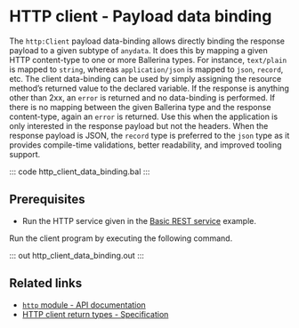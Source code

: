 # HTTP client - Payload data binding

The `http:Client` payload data-binding allows directly binding the response payload to a given subtype of `anydata`. It does this by mapping a given HTTP content-type to one or more Ballerina types. For instance, `text/plain` is mapped to `string`, whereas `application/json` is mapped to `json`, `record`, etc. The client data-binding can be used by simply assigning the resource method’s returned value to the declared variable. If the response is anything other than 2xx, an `error` is returned and no data-binding is performed. If there is no mapping between the given Ballerina type and the response content-type, again an `error` is returned. Use this when the application is only interested in the response payload but not the headers. When the response payload is JSON, the `record` type is preferred to the `json` type as it provides compile-time validations, better readability, and improved tooling support.

::: code http_client_data_binding.bal :::

## Prerequisites
- Run the HTTP service given in the [Basic REST service](/learn/by-example/http-basic-rest-service/) example.

Run the client program by executing the following command.

::: out http_client_data_binding.out :::

## Related links
- [`http` module - API documentation](https://lib.ballerina.io/ballerina/http/latest/)
- [HTTP client return types - Specification](/spec/http/#243-client-action-return-types)
